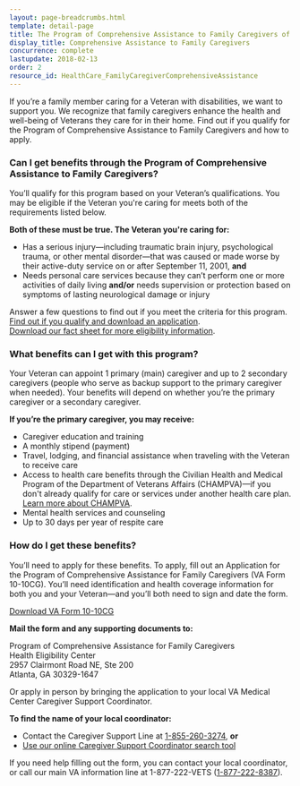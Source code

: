 ```yaml
---
layout: page-breadcrumbs.html
template: detail-page
title: The Program of Comprehensive Assistance to Family Caregivers of Post-9/11 Veterans
display_title: Comprehensive Assistance to Family Caregivers
concurrence: complete
lastupdate: 2018-02-13
order: 2
resource_id: HealthCare_FamilyCaregiverComprehensiveAssistance
---
```

<div class="va-introtext">

If you’re a family member caring for a Veteran with disabilities, we want to support you. We recognize that family caregivers enhance the health and well-being of Veterans they care for in their home. Find out if you qualify for the Program of Comprehensive Assistance to Family Caregivers and how to apply.

</div>

<div class="feature" markdown=“1”>

### Can I get benefits through the Program of Comprehensive Assistance to Family Caregivers?
You’ll qualify for this program based on your Veteran’s qualifications. You may be eligible if the Veteran you're caring for meets both of the requirements listed below.

**Both of these must be true. The Veteran you're caring for:**

- Has a serious injury—including traumatic brain injury, psychological trauma, or other mental disorder—that was caused or made worse by their active-duty service on or after September 11, 2001, **and**
- Needs personal care services because they can’t perform one or more activities of daily living **and/or** needs supervision or protection based on symptoms of lasting neurological damage or injury

Answer a few questions to find out if you meet the criteria for this program. <br>
[Find out if you qualify and download an application](https://www.va.gov/healthbenefits/resources/Caregiver_Eligibility_Check.asp).<br>
[Download our fact sheet for more eligibility information](https://www.caregiver.va.gov/pdfs/PCAFC%20Eligibility%20Fact%20Sheet%205.2016-%20508%20Compliant.pdf).

</div>

### What benefits can I get with this program? 

Your Veteran can appoint 1 primary (main) caregiver and up to 2 secondary caregivers (people who serve as backup support to the primary caregiver when needed). Your benefits will depend on whether you’re the primary caregiver or a secondary caregiver.

**If you’re the primary caregiver, you may receive:**
- Caregiver education and training
- A monthly stipend (payment)
- Travel, lodging, and financial assistance when traveling with the Veteran to receive care
- Access to health care benefits through the Civilian Health and Medical Program of the Department of Veterans Affairs (CHAMPVA)—if you don't already qualify for care or services under another health care plan.<br>
[Learn more about CHAMPVA](/health-care/family-caregiver-health-benefits/CHAMPVA/).
- Mental health services and counseling
- Up to 30 days per year of respite care

### How do I get these benefits?

You’ll need to apply for these benefits. To apply, fill out an Application for the Program of Comprehensive Assistance for Family Caregivers (VA Form 10-10CG). You’ll need identification and health coverage information for both you and your Veteran—and you’ll both need to sign and date the form.<br>

[Download VA Form 10-10CG](https://www.vets.gov/health-care/forms/vha-10-10CG.pdf)

**Mail the form and any supporting documents to:**

<p class='va-address-block'>
Program of Comprehensive Assistance for Family Caregivers<br>
Health Eligibility Center<br>
2957 Clairmont Road NE, Ste 200<br>
Atlanta, GA 30329-1647
</p>

Or apply in person by bringing the application to your local VA Medical Center Caregiver Support Coordinator.

**To find the name of your local coordinator:**

- Contact the Caregiver Support Line at <a href='tel:+1-855-260-3274'>1-855-260-3274</a>, **or** 
- [Use our online Caregiver Support Coordinator search tool](https://www.caregiver.va.gov/help_landing.asp)

If you need help filling out the form, you can contact your local coordinator, or call our main VA information line at 1-877-222-VETS (<a href='tel:+1-877-222-8387'>1-877-222-8387</a>).
